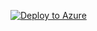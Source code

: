 [![Deploy to Azure](https://aka.ms/deploytoazurebutton)](https://portal.azure.com/#create/Microsoft.Template/uri/https%3A%2F%2Fraw.githubusercontent.com%2Fasimcard%2FSentinel%2Frefs%2Fheads%2Fmain%2FPlaybooks%2FWithout%2520Parameters%2FIsolate_Machine_Playbook%2Ftemplate.json)